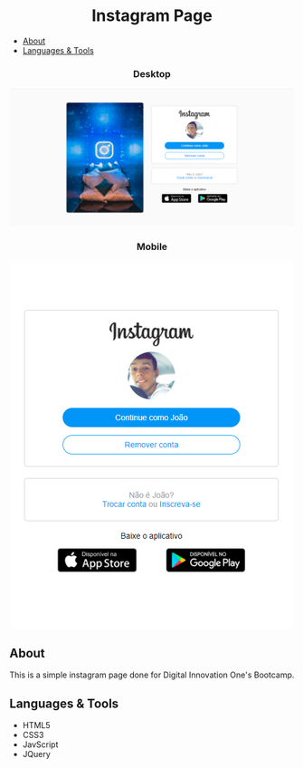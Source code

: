 <h1 align="center">Instagram Page</h1>




- [About](#about)
- [Languages & Tools](#languages-&-tools)

<h3 align="center">Desktop</h3>

<p align="center"><img src=".github/instagram-page.png" /></p>


<h3 align="center">Mobile</h3>

<p align="center"><img src=".github/instagram-page-mobile.png" /></p>

## About

This is a simple instagram page done for Digital Innovation One's Bootcamp.

## Languages & Tools

- HTML5
- CSS3
- JavScript
- JQuery